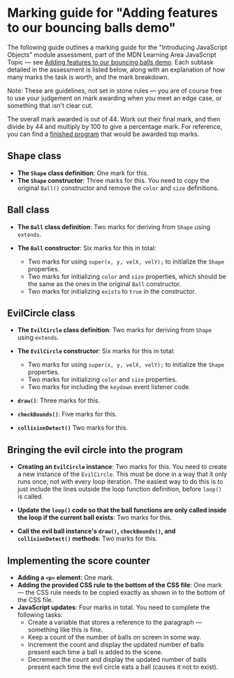 # Marking guide for "Adding features to our bouncing balls demo"

The following guide outlines a marking guide for the "Introducing JavaScript Objects" module assessment, part of the MDN Learning Area JavaScript Topic — see [Adding features to our bouncing balls demo](https://developer.mozilla.org/en-US/docs/Learn/JavaScript/Objects/Adding_bouncing_balls_features). Each subtask detailed in the assessment is listed below, along with an explanation of how many marks the task is worth, and the mark breakdown.

Note: These are guidelines, not set in stone rules — you are of course free to use your judgement on mark awarding when you meet an edge case, or something that isn't clear cut.

The overall mark awarded is out of 44. Work out their final mark, and then divide by 44 and multiply by 100 to give a percentage mark. For reference, you can find a [finished program](main.js) that would be awarded top marks.

## Shape class

-   **The `Shape` class definition**: One mark for this.
-   **The `Shape` constructor**: Three marks for this. You need to copy the original `Ball()` constructor and remove the `color` and `size` definitions.

## Ball class

-   **The `Ball` class definition**: Two marks for deriving from `Shape` using `extends`.

-   **The `Ball` constructor**: Six marks for this in total:
    -   Two marks for using `super(x, y, velX, velY);` to initialize the `Shape` properties.
    -   Two marks for initializing `color` and `size` properties, which should be the same as the ones in the original `Ball` constructor.
    -   Two marks for initializing `exists` to `true` in the constructor.

## EvilCircle class

-   **The `EvilCircle` class definition**: Two marks for deriving from `Shape` using `extends`.

-   **The `EvilCircle` constructor**: Six marks for this in total:

    -   Two marks for using `super(x, y, velX, velY);` to initialize the `Shape` properties.
    -   Two marks for initializing `color` and `size` properties.
    -   Two marks for including the `keydown` event listener code.

-   **`draw()`**: Three marks for this.

-   **`checkBounds()`**: Five marks for this.

-   **`collisionDetect()`** Two marks for this.

## Bringing the evil circle into the program

-   **Creating an <code>EvilCircle</code> instance**: Two marks for this. You need to create a new instance of the `EvilCircle`. This must be done in a way that it only runs once, not with every loop iteration. The easiest way to do this is to just include the lines outside the loop function definition, before `loop()` is called.

-   **Update the `loop()` code so that the ball functions are only called inside the loop if the current ball exists**: Two marks for this.

-   **Call the evil ball instance's `draw()`, `checkBounds()`, and `collisionDetect()` methods**: Two marks for this.

## Implementing the score counter

-   **Adding a `<p>` element**: One mark.
-   **Adding the provided CSS rule to the bottom of the CSS file**: One mark — the CSS rule needs to be copied exactly as shown in to the bottom of the CSS file.
-   **JavaScript updates**: Four marks in total. You need to complete the following tasks:
    -   Create a variable that stores a reference to the paragraph — something like this is fine.
    -   Keep a count of the number of balls on screen in some way.
    -   Increment the count and display the updated number of balls present each time a ball is added to the scene.
    -   Decrement the count and display the updated number of balls present each time the evil circle eats a ball (causes it not to exist).
